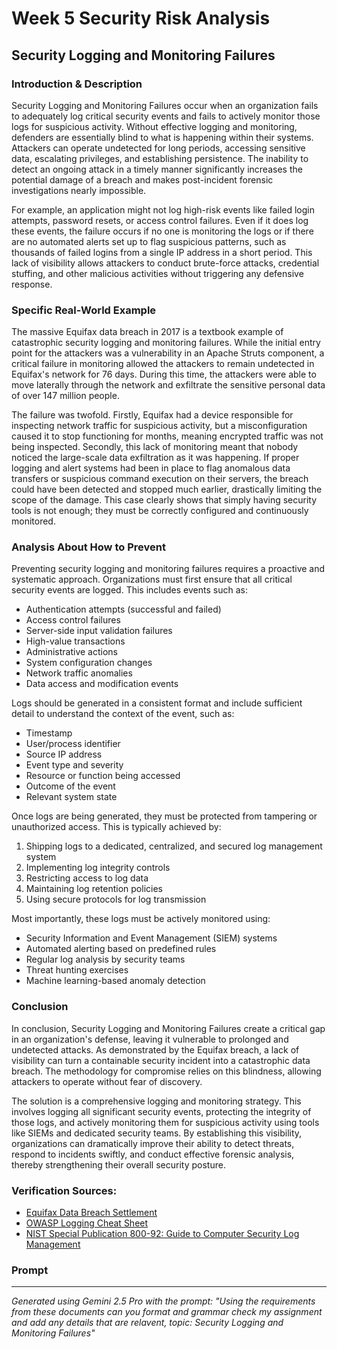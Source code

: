 # Week 5 Security Risk Analysis

## Security Logging and Monitoring Failures

### Introduction & Description
Security Logging and Monitoring Failures occur when an organization fails to adequately log critical security events and fails to actively monitor those logs for suspicious activity. Without effective logging and monitoring, defenders are essentially blind to what is happening within their systems. Attackers can operate undetected for long periods, accessing sensitive data, escalating privileges, and establishing persistence. The inability to detect an ongoing attack in a timely manner significantly increases the potential damage of a breach and makes post-incident forensic investigations nearly impossible.

For example, an application might not log high-risk events like failed login attempts, password resets, or access control failures. Even if it does log these events, the failure occurs if no one is monitoring the logs or if there are no automated alerts set up to flag suspicious patterns, such as thousands of failed logins from a single IP address in a short period. This lack of visibility allows attackers to conduct brute-force attacks, credential stuffing, and other malicious activities without triggering any defensive response.

### Specific Real-World Example
The massive Equifax data breach in 2017 is a textbook example of catastrophic security logging and monitoring failures. While the initial entry point for the attackers was a vulnerability in an Apache Struts component, a critical failure in monitoring allowed the attackers to remain undetected in Equifax's network for 76 days. During this time, the attackers were able to move laterally through the network and exfiltrate the sensitive personal data of over 147 million people.

The failure was twofold. Firstly, Equifax had a device responsible for inspecting network traffic for suspicious activity, but a misconfiguration caused it to stop functioning for months, meaning encrypted traffic was not being inspected. Secondly, this lack of monitoring meant that nobody noticed the large-scale data exfiltration as it was happening. If proper logging and alert systems had been in place to flag anomalous data transfers or suspicious command execution on their servers, the breach could have been detected and stopped much earlier, drastically limiting the scope of the damage. This case clearly shows that simply having security tools is not enough; they must be correctly configured and continuously monitored.

### Analysis About How to Prevent
Preventing security logging and monitoring failures requires a proactive and systematic approach. Organizations must first ensure that all critical security events are logged. This includes events such as:
- Authentication attempts (successful and failed)
- Access control failures
- Server-side input validation failures
- High-value transactions
- Administrative actions
- System configuration changes
- Network traffic anomalies
- Data access and modification events

Logs should be generated in a consistent format and include sufficient detail to understand the context of the event, such as:
- Timestamp
- User/process identifier
- Source IP address
- Event type and severity
- Resource or function being accessed
- Outcome of the event
- Relevant system state

Once logs are being generated, they must be protected from tampering or unauthorized access. This is typically achieved by:
1. Shipping logs to a dedicated, centralized, and secured log management system
2. Implementing log integrity controls
3. Restricting access to log data
4. Maintaining log retention policies
5. Using secure protocols for log transmission

Most importantly, these logs must be actively monitored using:
- Security Information and Event Management (SIEM) systems
- Automated alerting based on predefined rules
- Regular log analysis by security teams
- Threat hunting exercises
- Machine learning-based anomaly detection

### Conclusion
In conclusion, Security Logging and Monitoring Failures create a critical gap in an organization's defense, leaving it vulnerable to prolonged and undetected attacks. As demonstrated by the Equifax breach, a lack of visibility can turn a containable security incident into a catastrophic data breach. The methodology for compromise relies on this blindness, allowing attackers to operate without fear of discovery.

The solution is a comprehensive logging and monitoring strategy. This involves logging all significant security events, protecting the integrity of those logs, and actively monitoring them for suspicious activity using tools like SIEMs and dedicated security teams. By establishing this visibility, organizations can dramatically improve their ability to detect threats, respond to incidents swiftly, and conduct effective forensic analysis, thereby strengthening their overall security posture.

### Verification Sources:
- [Equifax Data Breach Settlement](https://www.ftc.gov/enforcement/cases-proceedings/refunds/equifax-data-breach-settlement)
- [OWASP Logging Cheat Sheet](https://cheatsheetseries.owasp.org/cheatsheets/Logging_Cheat_Sheet.html)
- [NIST Special Publication 800-92: Guide to Computer Security Log Management](https://nvlpubs.nist.gov/nistpubs/Legacy/SP/nistspecialpublication800-92.pdf)

### Prompt
---
*Generated using Gemini 2.5 Pro with the prompt: "Using the requirements from these documents can you format and grammar check my assignment and add any details that are relavent, topic: Security Logging and Monitoring Failures"*